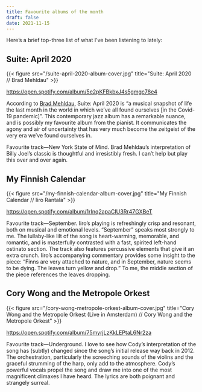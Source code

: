 ```yaml
---
title: Favourite albums of the month
draft: false
date: 2021-11-15
---
```

Here’s a brief top-three list of what I’ve been listening to lately:

## Suite: April 2020
{{< figure src="/suite-april-2020-album-cover.jpg" title="Suite: April 2020 // Brad Mehldau" >}}

https://open.spotify.com/album/5e2pKFBkbxJ4s5gmgc78e4

According to [Brad Mehldau](https://www.bradmehldau.com/suite-april-2020), Suite: April 2020 is “a musical snapshot of life the last month in the world in which we’ve all found ourselves [in the Covid-19 pandemic]”. This contemporary jazz album has a remarkable nuance, and is possibly my favourite album from the pianist. It communicates the agony and air of uncertainty that has very much become the zeitgeist of the very era we’ve found ourselves in.

Favourite track—New York State of Mind. Brad Mehldau’s interpretation of Billy Joel’s classic is thoughtful and irresistibly fresh. I can’t help but play this over and over again.

## My Finnish Calendar
{{< figure src="/my-finnish-calendar-album-cover.jpg" title="My Finnish Calendar // Iiro Rantala" >}}

https://open.spotify.com/album/1rInq2apaCIU3Rr47GXBeT

Favourite track—September. Iiro’s playing is refreshingly crisp and resonant, both on musical and emotional levels. “September” speaks most strongly to me. The lullaby-like lilt of the song is heart-warming, memorable, and romantic, and is masterfully contrasted with a fast, spirited left-hand ostinato section. The track also features percussive elements that give it an extra crunch. Iiro’s accompanying commentary provides some insight to the piece: “Finns are very attached to nature, and in September, nature seems to be dying. The leaves turn yellow and drop.” To me, the middle section of the piece references the leaves dropping.

## Cory Wong and the Metropole Orkest
{{< figure src="/cory-wong-metropole-orkest-album-cover.jpg" title="Cory Wong and the Metropole Orkest (Live in Amsterdam) // Cory Wong and the Metropole Orkest" >}}

https://open.spotify.com/album/75myrjLzKkLEPtaL6Nr2za

Favourite track—Underground. I love to see how Cody’s interpretation of the song has (subtly) changed since the song’s initial release way back in 2012. The orchestration, particularly the screeching sounds of the violins and the graceful strumming of the harp, only add to the atmosphere. Cody’s powerful vocals propel the song and draw me into one of the most magnificent climaxes I have heard. The lyrics are both poignant and strangely surreal.